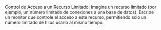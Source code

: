 Control de Acceso a un Recurso Limitado: Imagina un recurso limitado (por ejemplo, un número limitado de conexiones a una base de datos). Escribe un monitor que controle el acceso a este recurso, permitiendo solo un número limitado de hilos usarlo al mismo tiempo.